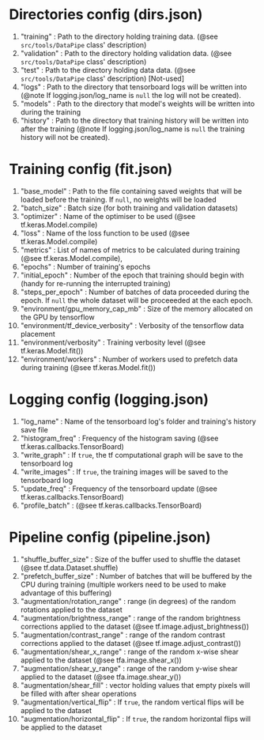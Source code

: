 # Directories config (dirs.json)

1. "training" : Path to the directory holding training data. (@see `src/tools/DataPipe` class' description)
2. "validation" : Path to the directory holding validation data. (@see `src/tools/DataPipe` class' description)
3. "test" : Path to the directory holding data data. (@see `src/tools/DataPipe` class' description) [Not-used]
4. "logs" : Path to the directory that tensorboard logs will be written into (@note If logging.json/log_name is 
`null` the log will not be created).
5. "models" : Path to the directory that model's weights will be written into during the training
6. "history" : Path to the directory that training history will be written into after the training (@note If 
logging.json/log_name is `null` the training history will not be created).


# Training config (fit.json)

1. "base_model" : Path to the file containing saved weights that will be loaded before the training. If `null`,
no weights will be loaded
2. "batch_size" : Batch size (for both training and validation datasets)
3. "optimizer" : Name of the optimiser to be used (@see tf.keras.Model.compile)
4. "loss" : Name of the loss function to be used (@see tf.keras.Model.compile)
5. "metrics" : List of names of metrics to be calculated during training (@see tf.keras.Model.compile),
6. "epochs" : Number of training's epochs
7. "initial_epoch" : Number of the epoch that training should begin with (handy for re-running the interrupted
training)
8. "steps_per_epoch" : Number of batches of data proceeded during the epoch. If `null` the whole dataset will
be proceeeded at the each epoch.
9. "environment/gpu_memory_cap_mb" : Size of the memory allocated on the GPU by tensorflow
10. "environment/tf_device_verbosity" : Verbosity of the tensorflow data placement
11. "environment/verbosity" : Training verbosity level (@see tf.keras.Model.fit())
12. "environment/workers" : Number of workers used to prefetch data during training (@see tf.keras.Model.fit())


# Logging config (logging.json)

1. "log_name" : Name of the tensorboard log's folder and training's history save file
2. "histogram_freq" : Frequency of the histogram saving (@see tf.keras.callbacks.TensorBoard)
3. "write_graph" : If `true`, the tf computational graph will be save to the tensorboard log
4. "write_images" : If `true`, the training images will be saved to the tensorboard log
5. "update_freq" : Frequency of the tensorboard update (@see tf.keras.callbacks.TensorBoard)
6. "profile_batch" : (@see tf.keras.callbacks.TensorBoard)


# Pipeline config (pipeline.json)

1. "shuffle_buffer_size" : Size of the buffer used to shuffle the dataset (@see tf.data.Dataset.shuffle)
2. "prefetch_buffer_size" : Number of batches that will be buffered by the CPU during training (multiple workers
need to be used to make advantage of this buffering)
3. "augmentation/rotation_range" : range (in degrees) of the random rotations applied to the dataset
4. "augmentation/brightness_range" : range of the random brightness corrections applied to the dataset
(@see tf.image.adjust_brightness())
5. "augmentation/contrast_range" : range of the random contrast corrections applied to the dataset
(@see tf.image.adjust_contrast())
6. "augmentation/shear_x_range" : range of the random x-wise shear applied to the dataset (@see tfa.image.shear_x())
7. "augmentation/shear_y_range" : range of the random y-wise shear applied to the dataset (@see tfa.image.shear_y())
8. "augmentation/shear_fill" : vector holding values that empty pixels will be filled with after shear operations
9. "augmentation/vertical_flip" : If `true`, the random vertical flips will be applied to the dataset
10. "augmentation/horizontal_flip" : If `true`, the random horizontal flips will be applied to the dataset
